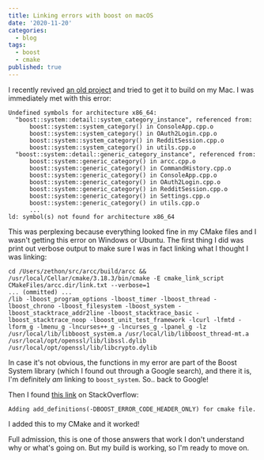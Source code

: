 ```yaml
---
title: Linking errors with boost on macOS
date: '2020-11-20'
categories:
  - blog
tags:
  - boost
  - cmake
published: true
---
```

I recently revived [an old project](https://github.com/zethon/arcc) and tried to get it to build on my Mac. I was immediately met with this error:

```
Undefined symbols for architecture x86_64:
  "boost::system::detail::system_category_instance", referenced from:
      boost::system::system_category() in ConsoleApp.cpp.o
      boost::system::system_category() in OAuth2Login.cpp.o
      boost::system::system_category() in RedditSession.cpp.o
      boost::system::system_category() in utils.cpp.o
  "boost::system::detail::generic_category_instance", referenced from:
      boost::system::generic_category() in arcc.cpp.o
      boost::system::generic_category() in CommandHistory.cpp.o
      boost::system::generic_category() in ConsoleApp.cpp.o
      boost::system::generic_category() in OAuth2Login.cpp.o
      boost::system::generic_category() in RedditSession.cpp.o
      boost::system::generic_category() in Settings.cpp.o
      boost::system::generic_category() in utils.cpp.o
      ...
ld: symbol(s) not found for architecture x86_64
```

This was perplexing because everything looked fine in my CMake files and I wasn't getting this error on Windows or Ubuntu. The first thing I did was print out verbose output to make sure I was in fact linking what I thought I was linking:

```
cd /Users/zethon/src/arcc/build/arcc && /usr/local/Cellar/cmake/3.18.3/bin/cmake -E cmake_link_script CMakeFiles/arcc.dir/link.txt --verbose=1
... (ommitted) ...
/lib -lboost_program_options -lboost_timer -lboost_thread -lboost_chrono -lboost_filesystem -lboost_system -lboost_stacktrace_addr2line -lboost_stacktrace_basic -lboost_stacktrace_noop -lboost_unit_test_framework -lcurl -lfmtd -lform_g -lmenu_g -lncurses++_g -lncurses_g -lpanel_g -lz /usr/local/lib/libboost_system.a /usr/local/lib/libboost_thread-mt.a /usr/local/opt/openssl/lib/libssl.dylib /usr/local/opt/openssl/lib/libcrypto.dylib
```

In case it's not obvious, the functions in my error are part of the Boost System library (which I found out through a Google search), and there it is, I'm definitely *am* linking to `boost_system`. So.. back to Google! 

Then I found [this link](https://stackoverflow.com/questions/13467072/c-boost-undefined-reference-to-boostsystemgeneric-category) on StackOverflow:

```
Adding add_definitions(-DBOOST_ERROR_CODE_HEADER_ONLY) for cmake file.
```

I added this to my CMake and it worked! 

Full admission, this is one of those answers that work I don't understand why or what's going on. But my build is working, so I'm ready to move on.
